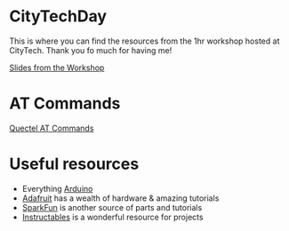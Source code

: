 # CityTechDay

This is where you can find the resources from the 1hr workshop hosted at CityTech. Thank you fo much for having me! 

[Slides from the Workshop](https://drive.google.com/open?id=1wOydbzPFGf6pDnUu5WFvW_yKmbtZT1UM)

# AT Commands 

[Quectel AT Commands](http://arduino.cc/en/uploads/Main/Quectel_M10_AT_commands.pdf)

# Useful resources 

- Everything [Arduino](https://www.arduino.cc/)
- [Adafruit](https://www.adafruit.com/) has a wealth of hardware & amazing tutorials
- [SparkFun](https://www.sparkfun.com/) is another source of parts and tutorials
- [Instructables](http://www.instructables.com/) is a wonderful resource for projects





